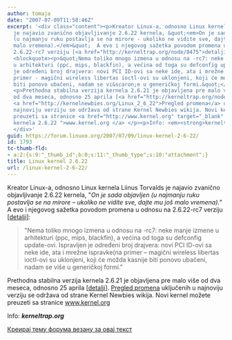 ```yaml
---
author: tomaja
date: "2007-07-09T11:58:46Z"
excerpt: '<div class="content"><p>Kreator Linux-a, odnosno Linux kernela Liinus Torvalds
  je najavio zvanično objavljivanje 2.6.22 kernela, &quot;<em>On je sada objavljen
  (u najmanju ruku postavlja se na mirore - ukoliko ne vidite sve, dajte mu jo&scaron;
  malo vremena).</em>&quot;  A evo i njegovog sažetka povodom promena u odnosu na
  2.6.22-rc7 verziju [<a href="http://kerneltrap.org/node/8475">detalji</a>]:</p>
  <blockquote><p>&quot;Nema toliko mnogo izmena u odnosu na -rc7: neke manje izmene
  u arhitekturi (ppc, mips, blackfin), a većina od toga su defconfig update-ovi. Ispravljen
  je određeni broj drajvera: novi PCI ID-ovi sa neke ide, ata i mrežne ispravke(na
  primer - magični wireless libertas ioctl-ovi su uklonjeni, koji će možda kasnije
  biti ponovo ubačeni, nadam se vi&scaron;e u generičkoj formi.&quot;</p></blockquote>
  <p>Prethodna stabilna verzija kernela 2.6.21 je objavljena pre malo vi&scaron;e
  od dva meseca, odnosno 25 aprila [<a href="http://kerneltrap.org/node/8103">detalji</a>].
  <a href="http://kernelnewbies.org/Linux_2_6_22">Pregled promena</a> uključenih u
  najnoviju verziju se održava od strane Kernel Newbies wikija. Novi kernel možete
  preuzeti sa stranice <a href="http://www.kernel.org" target="_blank" title="Download
  kernela 2.6.22 ">www.kernel.org </a> </p><p>Info: <em><strong>kerneltrap.org</strong></em></p>
  </div>'
guid: https://forum.linuxo.org/2007/07/09/linux-kernel-2-6-22/
id: 1793
tc-thumb-fld:
- a:2:{s:9:"_thumb_id";b:0;s:11:"_thumb_type";s:10:"attachment";}
title: Linux kernel 2.6.22
url: /linux-kernel-2-6-22/
---
```

<div class="content">
  <p>
    Kreator Linux-a, odnosno Linux kernela Liinus Torvalds je najavio zvanično objavljivanje 2.6.22 kernela, "<em>On je sada objavljen (u najmanju ruku postavlja se na mirore &#8211; ukoliko ne vidite sve, dajte mu jo&scaron; malo vremena).</em>" A evo i njegovog sažetka povodom promena u odnosu na 2.6.22-rc7 verziju [<a href="http://kerneltrap.org/node/8475">detalji</a>]:
  </p>
  
  <blockquote>
    <p>
      "Nema toliko mnogo izmena u odnosu na -rc7: neke manje izmene u arhitekturi (ppc, mips, blackfin), a većina od toga su defconfig update-ovi. Ispravljen je određeni broj drajvera: novi PCI ID-ovi sa neke ide, ata i mrežne ispravke(na primer &#8211; magični wireless libertas ioctl-ovi su uklonjeni, koji će možda kasnije biti ponovo ubačeni, nadam se vi&scaron;e u generičkoj formi."
    </p>
  </blockquote>
  
  <p>
    Prethodna stabilna verzija kernela 2.6.21 je objavljena pre malo vi&scaron;e od dva meseca, odnosno 25 aprila [<a href="http://kerneltrap.org/node/8103">detalji</a>]. <a href="http://kernelnewbies.org/Linux_2_6_22">Pregled promena</a> uključenih u najnoviju verziju se održava od strane Kernel Newbies wikija. Novi kernel možete preuzeti sa stranice <a href="http://www.kernel.org" target="_blank" title="Download kernela 2.6.22 ">www.kernel.org </a>
  </p>
  
  <p>
    Info: <em><strong>kerneltrap.org</strong></em>
  </p></p>
</div>

<!--break-->

[Креирај тему форума везану за овај текст](https://linuxo.org/nova-tema-na-forumu/?se_pid=1793)
